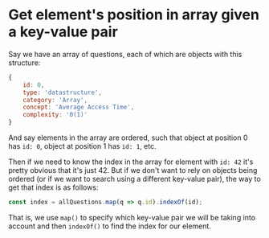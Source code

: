 # Get element's position in array given a key-value pair

Say we have an array of questions, each of which are objects with this structure:

```javascript
{
    id: 0,
    type: 'datastructure',
    category: 'Array',
    concept: 'Average Access Time',
    complexity: 'Θ(1)'
}
```

And say elements in the array are ordered, such that object at position 0 has `id: 0`, object at position 1 has `id: 1`, etc.

Then if we need to know the index in the array for element with `id: 42` it's pretty obvious that it's just 42. But if we don't want to rely on objects being ordered (or if we want to search using a different key-value pair), the way to get that index is as follows:

```javascript
const index = allQuestions.map(q => q.id).indexOf(id);
```

That is, we use `map()` to specify which key-value pair we will be taking into account and then `indexOf()` to find the index for our element.
